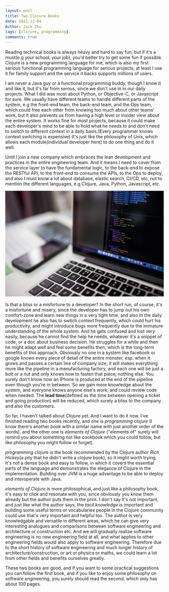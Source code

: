 ```yaml
---
layout: post
title: Two Clojure Books
date: 2021-12-04
Author: Jack Zhu
tags: [clojure, programming]
comments: true
---
```


Reading technical books is always heavy and hard to say fun, but if it's a must(e.g your school, your job), you'd better try to get some fun if possible. Clojure is a new programming language for me, which is also my first serious functional programming language for serious projects, at least I use it for family support and the service it backs supports millions of users.

I am never a Java guy or a functional programming buddy, though I know it and like it, but it's far from serous, since we don't use in in our daily projects. What I did was most about Python, or Objective-C, or Javascript for sure. We usually have different teams to handle different parts of the system, e.g the front-end team, the back-end team, and the Ops team, which could free each other from knowing too much about other teams' work, but it also prevents us from having a high level or insider view about the entire system. It works fine for most projects, because it could make each developer's mind to be able to hold what he needs to and don't need to switch to different context in a daily basis.(Every programmer knows context switching is expensive) It's just like the philosophy of Unix, which allows each module(individual developer here) to do one thing and do it well.

Until I join a new company which embraces the lean development and practices in the entire engineering team. And it means I need to cover from the service layer to have the fundamental logic, to the back-end to expose the RESTful API, to the front-end to consume the APIs, to the Ops to deploy, and also I must know a lot about database, elastic search, CI/CD, etc, not to mention the different languages, e.g Clojure, Java, Python, Javascript, etc.

![programming](../images/programming.png)

Is that a bliss or a misfortune to a developer? In the short run, of course, it's a misfortune and misery, since the developer has to jump out his own comfort-zone and learn new things in a very tight time, and also in the daily development he also has to switch context frequently, which could hurt his productivity, and might introduce bugs more frequently due to the immature understanding of the whole system. And he gets confused and lost very easily, because he cannot find the help he needs, whatever it's a snippet of code, or a doc about business decision. He struggles for a while and then he might adapt well and feel some benefits then, which is the long-term benefits of this approach. Obviously no one in a system like facebook or google knows every piece of detail of the entire monster, esp. when it grows and passes a certain line of company size, it will makes everything more like the pipeline in a manufacturing factory, and each one will be just a bolt or a nut and only knows how to fasten that piece, nothing else. You surely don't know how an iPhone is produced at the end of the pipeline even though you're in between. So we gain more knowledge about the system, and everyone knows anyone else's work, and could review code when needed. The **lead time**(defined as the time between opening a ticket and going production) will be reduced, which surely a bliss to the company and also the customers.



So far, I haven't talked about *Clojure* yet. And I want to do it now. I've finished reading two books recently, and one is *programming clojure* (I know there's another book with a similar name with just another order of the words), and the other one is *elements of Clojure* ("elements of" surely will remind you about something not like cookbook which you could follow, but like philosophy you might follow or forget).

*programming clojure* is the book recommended by the Clojure author *Rich Hickey*(a pity that he didn't write a clojure book), so it might worth trying. It's not a dense book and easy to follow, in which it covers the essential parts of the language and demonstrates the elegance of Clojure in the implementation. Building over JVM is a huge advantage to be able to deploy and interoperate with Java.

*elements of Clojure* is more philosophical, and just like a philosophy book, it's easy to click and resonate with you, since obviously you know them already but the author puts them in the print. I don't say it's not important, and just like what the author says, the *tacit knowledge* is important and building some useful terms or vocabularies people in the Clojure community could use that's very important and helpful too. The author is very knowledgable and versatile in different areas, which he can give very interesting analogues and comparisons between software engineering and architecture or construction etc. And we will gradually realize software engineering is no new engineering field at all, and what applies to other engineering fields would also apply to software engineering. Therefore due to the short history of software engineering and much longer history of architecture/construction, or art or physics or maths, we could learn a lot from other fields and benefits ourselves greatly.

These two books are good, and if you want to some practical suggestions you can follow the first book, and if you like to enjoy some philosophy on software engineering, you surely should read the second, which only has about 100 pages.